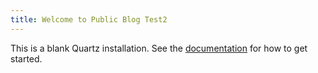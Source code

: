 ```yaml
---
title: Welcome to Public Blog Test2
---
```


This is a blank Quartz installation.
See the [documentation](https://quartz.jzhao.xyz) for how to get started.
